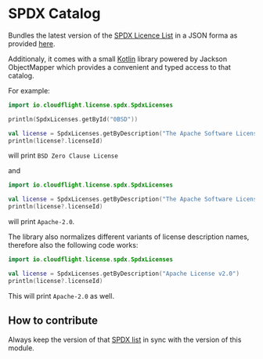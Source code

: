  # SPDX Catalog

Bundles the latest version of the [SPDX Licence List](https://spdx.org/licenses/) in a JSON forma
as provided [here](https://github.com/spdx/license-list-data/tree/master/json).

Additionaly, it comes with a small [Kotlin](https://kotlinlang.org/) library powered by Jackson ObjectMapper
which provides a convenient and typed access to that catalog.

For example:

````kotlin
import io.cloudflight.license.spdx.SpdxLicenses

println(SpdxLicenses.getById("0BSD"))

val license = SpdxLicenses.getByDescription("The Apache Software License, Version 2.0")
println(license?.licenseId)
````

will print `BSD Zero Clause License` 

and

````kotlin
import io.cloudflight.license.spdx.SpdxLicenses

val license = SpdxLicenses.getByDescription("The Apache Software License, Version 2.0")
println(license?.licenseId)
````

will print `Apache-2.0`.

The library also normalizes different variants of license description names, therefore also the following code works:

````kotlin
import io.cloudflight.license.spdx.SpdxLicenses

val license = SpdxLicenses.getByDescription("Apache License v2.0")
println(license?.licenseId)
````

This will print `Apache-2.0` as well.

## How to contribute

Always keep the version of that [SPDX list](https://github.com/spdx/license-list-data/tree/master/json) in sync with the version of this module.
